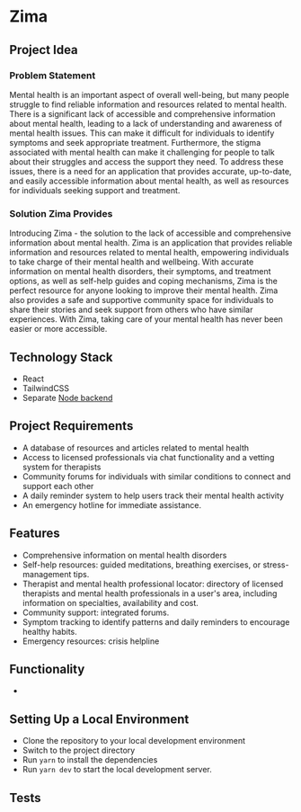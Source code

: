 # Zima

## Project Idea

### Problem Statement

Mental health is an important aspect of overall well-being, but many people struggle to find reliable information and resources related to mental health. There is a significant lack of accessible and comprehensive information about mental health, leading to a lack of understanding and awareness of mental health issues. This can make it difficult for individuals to identify symptoms and seek appropriate treatment. Furthermore, the stigma associated with mental health can make it challenging for people to talk about their struggles and access the support they need. To address these issues, there is a need for an application that provides accurate, up-to-date, and easily accessible information about mental health, as well as resources for individuals seeking support and treatment.

### Solution Zima Provides

Introducing Zima - the solution to the lack of accessible and comprehensive information about mental health. Zima is an application that provides reliable information and resources related to mental health, empowering individuals to take charge of their mental health and wellbeing. With accurate information on mental health disorders, their symptoms, and treatment options, as well as self-help guides and coping mechanisms, Zima is the perfect resource for anyone looking to improve their mental health. Zima also provides a safe and supportive community space for individuals to share their stories and seek support from others who have similar experiences. With Zima, taking care of your mental health has never been easier or more accessible.

## Technology Stack

- React
- TailwindCSS
- Separate [Node backend](https://github.com/apella1/zima_backend)

## Project Requirements

- A database of resources and articles related to mental health
- Access to licensed professionals via chat functionality and a vetting system for therapists
- Community forums for individuals with similar conditions to connect and support each other
- A daily reminder system to help users track their mental health activity
- An emergency hotline for immediate assistance.

## Features

- Comprehensive information on mental health disorders
- Self-help resources: guided meditations, breathing exercises, or stress-management tips.
- Therapist and mental health professional locator: directory of licensed therapists and mental health professionals in a user's area, including information on specialties, availability and cost.
- Community support: integrated forums.
- Symptom tracking to identify patterns and daily reminders to encourage healthy habits.
- Emergency resources: crisis helpline

## Functionality

-

## Setting Up a Local Environment

- Clone the repository to your local development environment
- Switch to the project directory
- Run `yarn` to install the dependencies
- Run `yarn dev` to start the local development server.

## Tests
